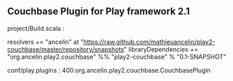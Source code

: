 Couchbase Plugin for Play framework 2.1
---------------------------------------

project/Build.scala :

resolvers += "ancelin" at "https://raw.github.com/mathieuancelin/play2-couchbase/master/repository/snapshots"
libraryDependencies += "org.ancelin.play2.couchbase" %% "play2-couchbase" % "0.1-SNAPSHOT"

conf/play.plugins :
400:org.ancelin.play2.couchbase.CouchbasePlugin

